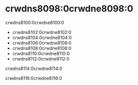 <a name="table_engines"></a>

# crwdns8098:0crwdne8098:0

crwdns8100:0crwdne8100:0

- crwdns8102:0crwdne8102:0
- crwdns8104:0crwdne8104:0
- crwdns8106:0crwdne8106:0
- crwdns8108:0crwdne8108:0
- crwdns8110:0crwdne8110:0
- crwdns8112:0crwdne8112:0

crwdns8114:0crwdne8114:0

crwdns8116:0crwdne8116:0
